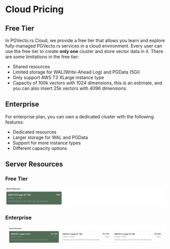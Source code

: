 # Cloud Pricing

## Free Tier

In PGVecto.rs Cloud, we provide a free tier that allows you learn and explore fully-managed PGVecto.rs services in a cloud environment. Every user can use the free tier to create **only one** cluster and store vector data in it. There are some limitations in the free tier:
- Shared resources
- Limited storage for WAL(Write-Ahead Log) and PGData (5Gi)
- Only support AWS T3 XLarge instance type
- Capacity of 100k vectors with 1024 dimensions, this is an estimate, and you can also insert 25k vectors with 4096 dimensions.

## Enterprise

For enterprise plan, you can own a dedicated cluster with the following features:
- Dedicated resources
- Larger storage for WAL and PGData
- Support for more instance types
- Different capacity options

## Server Resources

### Free Tier

![](../images/freetier_server_resources.png)

### Enterprise

![](../images/enterprise_server_resources.png)
